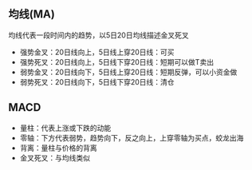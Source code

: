 ## 均线(MA)

均线代表一段时间内的趋势，以5日20日均线描述金叉死叉
* 强势金叉：20日线向上，5日线上穿20日线：可买
* 强势死叉：20日线向上，5日线下穿20日线：短期可以做T卖出
* 弱势金叉：20日线向下，5日线上穿20日线：短期反弹，可以小资金做
* 弱势死叉：20日线向下，5日线下穿20日线：清仓

## MACD

* 量柱：代表上涨或下跌的动能
* 零轴：下方代表弱势，趋势向下，反之向上，上穿零轴为买点，蛟龙出海
* 背离：量柱与价格的背离
* 金叉死叉：与均线类似